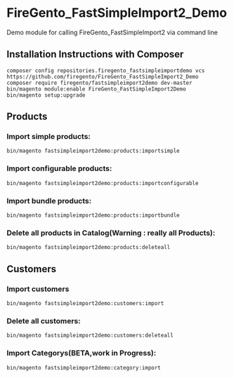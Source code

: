 # FireGento_FastSimpleImport2_Demo
Demo module for calling FireGento_FastSimpleImport2 via command line

Installation Instructions with Composer
---------------------------------------------

    composer config repositories.firegento_fastsimpleimportdemo vcs https://github.com/firegento/FireGento_FastSimpleImport2_Demo
    composer require firegento/fastsimpleimport2demo dev-master
    bin/magento module:enable FireGento_FastSimpleImport2Demo
    bin/magento setup:upgrade




## Products

### Import simple products:
`bin/magento fastsimpleimport2demo:products:importsimple`

### Import configurable products:
`bin/magento fastsimpleimport2demo:products:importconfigurable`

### Import bundle products:
`bin/magento fastsimpleimport2demo:products:importbundle`

### Delete all products in Catalog(Warning : really all Products):
`bin/magento fastsimpleimport2demo:products:deleteall`


## Customers

### Import customers
`bin/magento fastsimpleimport2demo:customers:import`

### Delete all customers:
`bin/magento fastsimpleimport2demo:customers:deleteall`

### Import Categorys(BETA,work in Progress):
`bin/magento fastsimpleimport2demo:category:import`

